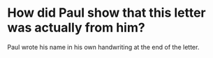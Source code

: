 # How did Paul show that this letter was actually from him?

Paul wrote his name in his own handwriting at the end of the letter.
